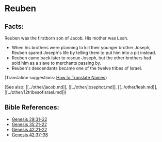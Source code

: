 # Reuben #

## Facts: ##

Reuben was the firstborn son of Jacob. His mother was Leah.

 * When his brothers were planning to kill their younger brother Joseph, Reuben spared Joseph's life by telling them to put him into a pit instead.
 * Reuben came back later to rescue Joseph, but the other brothers had sold him as a slave to merchants passing by.
 * Reuben's descendants became one of the twelve tribes of Israel.

(Translation suggestions: [How to Translate Names](en/ta-vol1/translate/man/translate-names))

(See also: [[../other/jacob.md]], [[../other/josephot.md]], [[../other/leah.md]], [[../other/12tribesofisrael.md]])

## Bible References: ##

* [Genesis 29:31-32](en/tn/gen/help/29/31)
* [Genesis 35:21-22](en/tn/gen/help/35/21)
* [Genesis 42:21-22](en/tn/gen/help/42/21)
* [Genesis 42:37-38](en/tn/gen/help/42/37)